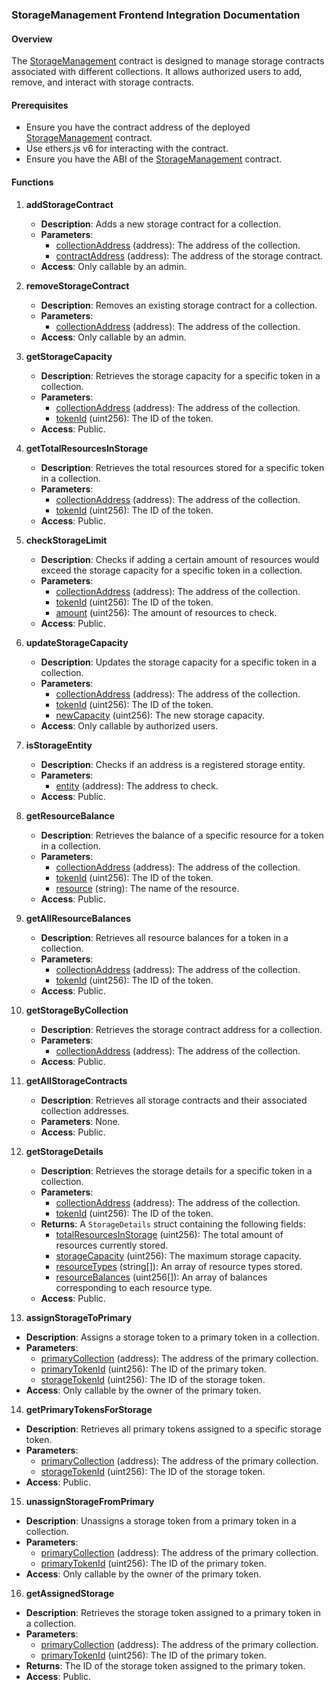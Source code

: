 ### StorageManagement Frontend Integration Documentation

#### Overview
The [StorageManagement](https://github.com/arrland/strategy-game-smart-contracts/blob/main/contracts/StorageManagement.sol#L8) contract is designed to manage storage contracts associated with different collections. It allows authorized users to add, remove, and interact with storage contracts.

#### Prerequisites
- Ensure you have the contract address of the deployed [StorageManagement](https://github.com/arrland/strategy-game-smart-contracts/blob/main/contracts/StorageManagement.sol#L8) contract.
- Use ethers.js v6 for interacting with the contract.
- Ensure you have the ABI of the [StorageManagement](https://github.com/arrland/strategy-game-smart-contracts/blob/main/contracts/StorageManagement.sol#L8) contract.

#### Functions

1. **addStorageContract**
   - **Description**: Adds a new storage contract for a collection.
   - **Parameters**:
     - [collectionAddress](https://github.com/arrland/strategy-game-smart-contracts/blob/main/contracts/StorageManagement.sol#L21) (address): The address of the collection.
     - [contractAddress](https://github.com/arrland/strategy-game-smart-contracts/blob/main/contracts/StorageManagement.sol#L20) (address): The address of the storage contract.
   - **Access**: Only callable by an admin.

2. **removeStorageContract**
   - **Description**: Removes an existing storage contract for a collection.
   - **Parameters**:
     - [collectionAddress](https://github.com/arrland/strategy-game-smart-contracts/blob/main/contracts/StorageManagement.sol#L21) (address): The address of the collection.
   - **Access**: Only callable by an admin.

3. **getStorageCapacity**
   - **Description**: Retrieves the storage capacity for a specific token in a collection.
   - **Parameters**:
     - [collectionAddress](https://github.com/arrland/strategy-game-smart-contracts/blob/main/contracts/StorageManagement.sol#L21) (address): The address of the collection.
     - [tokenId](https://github.com/arrland/strategy-game-smart-contracts/blob/main/contracts/StorageManagement.sol#L20) (uint256): The ID of the token.
   - **Access**: Public.

4. **getTotalResourcesInStorage**
   - **Description**: Retrieves the total resources stored for a specific token in a collection.
   - **Parameters**:
     - [collectionAddress](https://github.com/arrland/strategy-game-smart-contracts/blob/main/contracts/StorageManagement.sol#L21) (address): The address of the collection.
     - [tokenId](https://github.com/arrland/strategy-game-smart-contracts/blob/main/contracts/StorageManagement.sol#L20) (uint256): The ID of the token.
   - **Access**: Public.

5. **checkStorageLimit**
   - **Description**: Checks if adding a certain amount of resources would exceed the storage capacity for a specific token in a collection.
   - **Parameters**:
     - [collectionAddress](https://github.com/arrland/strategy-game-smart-contracts/blob/main/contracts/StorageManagement.sol#L21) (address): The address of the collection.
     - [tokenId](https://github.com/arrland/strategy-game-smart-contracts/blob/main/contracts/StorageManagement.sol#L20) (uint256): The ID of the token.
     - [amount](https://github.com/arrland/strategy-game-smart-contracts/blob/main/contracts/StorageManagement.sol#L77) (uint256): The amount of resources to check.
   - **Access**: Public.

6. **updateStorageCapacity**
   - **Description**: Updates the storage capacity for a specific token in a collection.
   - **Parameters**:
     - [collectionAddress](https://github.com/arrland/strategy-game-smart-contracts/blob/main/contracts/StorageManagement.sol#L21) (address): The address of the collection.
     - [tokenId](https://github.com/arrland/strategy-game-smart-contracts/blob/main/contracts/StorageManagement.sol#L20) (uint256): The ID of the token.
     - [newCapacity](https://github.com/arrland/strategy-game-smart-contracts/blob/main/contracts/StorageManagement.sol#L20) (uint256): The new storage capacity.
   - **Access**: Only callable by authorized users.

7. **isStorageEntity**
   - **Description**: Checks if an address is a registered storage entity.
   - **Parameters**:
     - [entity](https://github.com/arrland/strategy-game-smart-contracts/blob/main/contracts/StorageManagement.sol#L87) (address): The address to check.
   - **Access**: Public.

8. **getResourceBalance**
   - **Description**: Retrieves the balance of a specific resource for a token in a collection.
   - **Parameters**:
     - [collectionAddress](https://github.com/arrland/strategy-game-smart-contracts/blob/main/contracts/StorageManagement.sol#L21) (address): The address of the collection.
     - [tokenId](https://github.com/arrland/strategy-game-smart-contracts/blob/main/contracts/StorageManagement.sol#L20) (uint256): The ID of the token.
     - [resource](https://github.com/arrland/strategy-game-smart-contracts/blob/main/contracts/StorageManagement.sol#L91) (string): The name of the resource.
   - **Access**: Public.

9. **getAllResourceBalances**
   - **Description**: Retrieves all resource balances for a token in a collection.
   - **Parameters**:
     - [collectionAddress](https://github.com/arrland/strategy-game-smart-contracts/blob/main/contracts/StorageManagement.sol#L21) (address): The address of the collection.
     - [tokenId](https://github.com/arrland/strategy-game-smart-contracts/blob/main/contracts/StorageManagement.sol#L20) (uint256): The ID of the token.
   - **Access**: Public.

10. **getStorageByCollection**
    - **Description**: Retrieves the storage contract address for a collection.
    - **Parameters**:
      - [collectionAddress](https://github.com/arrland/strategy-game-smart-contracts/blob/main/contracts/StorageManagement.sol#L21) (address): The address of the collection.
    - **Access**: Public.

11. **getAllStorageContracts**
    - **Description**: Retrieves all storage contracts and their associated collection addresses.
    - **Parameters**: None.
    - **Access**: Public.

12. **getStorageDetails**
    - **Description**: Retrieves the storage details for a specific token in a collection.
    - **Parameters**:
      - [collectionAddress](https://github.com/arrland/strategy-game-smart-contracts/blob/main/contracts/StorageManagement.sol#L21) (address): The address of the collection.
      - [tokenId](https://github.com/arrland/strategy-game-smart-contracts/blob/main/contracts/StorageManagement.sol#L20) (uint256): The ID of the token.
    - **Returns**: A `StorageDetails` struct containing the following fields:
      - [totalResourcesInStorage](https://github.com/arrland/strategy-game-smart-contracts/blob/main/contracts/StorageManagement.sol#L64) (uint256): The total amount of resources currently stored.
      - [storageCapacity](https://github.com/arrland/strategy-game-smart-contracts/blob/main/contracts/StorageManagement.sol#L65) (uint256): The maximum storage capacity.
      - [resourceTypes](https://github.com/arrland/strategy-game-smart-contracts/blob/main/contracts/StorageManagement.sol#L66) (string[]): An array of resource types stored.
      - [resourceBalances](https://github.com/arrland/strategy-game-smart-contracts/blob/main/contracts/StorageManagement.sol#L67) (uint256[]): An array of balances corresponding to each resource type.
    - **Access**: Public.

13. **assignStorageToPrimary**
- **Description**: Assigns a storage token to a primary token in a collection.
- **Parameters**:
  - [primaryCollection](https://github.com/arrland/strategy-game-smart-contracts/blob/main/contracts/StorageManagement.sol#L21) (address): The address of the primary collection.
  - [primaryTokenId](https://github.com/arrland/strategy-game-smart-contracts/blob/main/contracts/StorageManagement.sol#L20) (uint256): The ID of the primary token.
  - [storageTokenId](https://github.com/arrland/strategy-game-smart-contracts/blob/main/contracts/StorageManagement.sol#L20) (uint256): The ID of the storage token.
- **Access**: Only callable by the owner of the primary token.

14. **getPrimaryTokensForStorage**
- **Description**: Retrieves all primary tokens assigned to a specific storage token.
- **Parameters**:
  - [primaryCollection](https://github.com/arrland/strategy-game-smart-contracts/blob/main/contracts/StorageManagement.sol#L21) (address): The address of the primary collection.
  - [storageTokenId](https://github.com/arrland/strategy-game-smart-contracts/blob/main/contracts/StorageManagement.sol#L20) (uint256): The ID of the storage token.
- **Access**: Public.

15. **unassignStorageFromPrimary**
- **Description**: Unassigns a storage token from a primary token in a collection.
- **Parameters**:
  - [primaryCollection](https://github.com/arrland/strategy-game-smart-contracts/blob/main/contracts/StorageManagement.sol#L21) (address): The address of the primary collection.
  - [primaryTokenId](https://github.com/arrland/strategy-game-smart-contracts/blob/main/contracts/StorageManagement.sol#L20) (uint256): The ID of the primary token.
- **Access**: Only callable by the owner of the primary token.
16. **getAssignedStorage**
- **Description**: Retrieves the storage token assigned to a primary token in a collection.
- **Parameters**:
  - [primaryCollection](https://github.com/arrland/strategy-game-smart-contracts/blob/main/contracts/StorageManagement.sol#L21) (address): The address of the primary collection.
  - [primaryTokenId](https://github.com/arrland/strategy-game-smart-contracts/blob/main/contracts/StorageManagement.sol#L20) (uint256): The ID of the primary token.
- **Returns**: The ID of the storage token assigned to the primary token.
- **Access**: Public.




